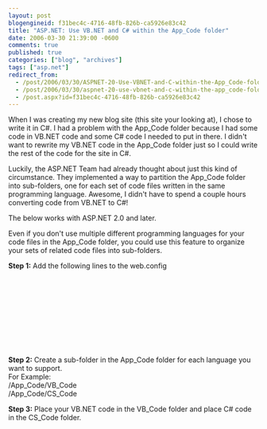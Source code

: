 ```yaml
---
layout: post
blogengineid: f31bec4c-4716-48fb-826b-ca5926e83c42
title: "ASP.NET: Use VB.NET and C# within the App_Code folder"
date: 2006-03-30 21:39:00 -0600
comments: true
published: true
categories: ["blog", "archives"]
tags: ["asp.net"]
redirect_from: 
  - /post/2006/03/30/ASPNET-20-Use-VBNET-and-C-within-the-App_Code-folder
  - /post/2006/03/30/aspnet-20-use-vbnet-and-c-within-the-app_code-folder
  - /post.aspx?id=f31bec4c-4716-48fb-826b-ca5926e83c42
---
```

<!-- more -->

When I was creating my new blog site (this site your looking at), I chose to write it in C#. I had a problem with the App_Code folder because I had some code in VB.NET code and some C# code I needed to put in there. I didn't want to rewrite my VB.NET code in the App_Code folder just so I could write the rest of the code for the site in C#.

Luckily, the ASP.NET Team had already thought about just this kind of circumstance. They implemented a way to partition the App_Code folder into sub-folders, one for each set of code files written in the same programming language. Awesome, I didn't have to spend a couple hours converting code from VB.NET to C#!

The below works with ASP.NET 2.0 and later.

Even if you don't use multiple different programming languages for your code files in the App_Code folder, you could use this feature to organize your sets of related code files into sub-folders.

**Step 1:** Add the following lines to the web.config
<pre class="brush: xml; first-line: 1; tab-size: 4; toolbar: false; "><configuration>
    <system.web>
        <compilation>
            <codeSubDirectories>
                <add directoryName="VB_Code"/>
                <add directoryName="CS_Code"/>
            </codeSubDirectories>
        </compilation>
    </system.web>
</configuration></pre>

**Step 2:** Create a sub-folder in the App_Code folder for each language you want to support.<br /> For Example:<br /> /App_Code/VB_Code<br /> /App_Code/CS_Code

**Step 3:** Place your VB.NET code in the VB_Code folder and place C# code in the CS_Code folder.
